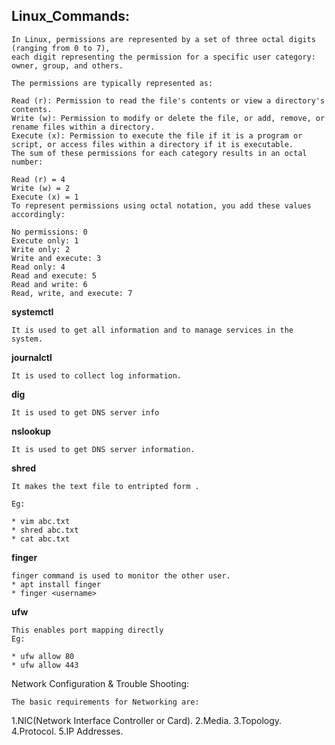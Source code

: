 ## Linux_Commands:
```
In Linux, permissions are represented by a set of three octal digits (ranging from 0 to 7),
each digit representing the permission for a specific user category: owner, group, and others.

The permissions are typically represented as:

Read (r): Permission to read the file's contents or view a directory's contents.
Write (w): Permission to modify or delete the file, or add, remove, or rename files within a directory.
Execute (x): Permission to execute the file if it is a program or script, or access files within a directory if it is executable.
The sum of these permissions for each category results in an octal number:

Read (r) = 4
Write (w) = 2
Execute (x) = 1
To represent permissions using octal notation, you add these values accordingly:

No permissions: 0
Execute only: 1
Write only: 2
Write and execute: 3
Read only: 4
Read and execute: 5
Read and write: 6
Read, write, and execute: 7
```
**systemctl**
```
It is used to get all information and to manage services in the system.
```
**journalctl**
```
It is used to collect log information.
```
**dig**
```
It is used to get DNS server info
```
**nslookup**
```
It is used to get DNS server information.
```
**shred**
```
It makes the text file to entripted form .

Eg:

* vim abc.txt
* shred abc.txt
* cat abc.txt
```
**finger**
```
finger command is used to monitor the other user.
* apt install finger
* finger <username>
```
**ufw**
```
This enables port mapping directly
Eg:

* ufw allow 80
* ufw allow 443
```

Network Configuration & Trouble Shooting:
```
The basic requirements for Networking are:
```
1.NIC(Network Interface Controller or Card).
2.Media.
3.Topology.
4.Protocol.
5.IP Addresses.
```
